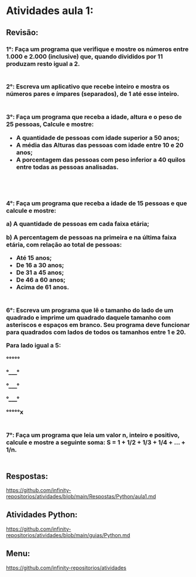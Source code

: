 # Atividades aula 1:

## Revisão:
<h3>
1°: Faça um programa que verifique e mostre os números entre 1.000 e 2.000 (inclusive) que, quando divididos por 11 produzam resto igual a 2.
<br><br>

<h3>
2°: Escreva um aplicativo que recebe inteiro e mostra os números pares e ímpares (separados), de 1 até esse inteiro.
<br><br>

<h3>
3°: Faça um programa que receba a idade, altura e o peso de 25 pessoas, Calcule e mostre:

- A quantidade de pessoas com idade superior a 50 anos;
- A média das Alturas das pessoas com idade entre 10 e 20 anos;
- A porcentagem das pessoas com peso inferior a 40 quilos entre todas as pessoas analisadas.  

<br><br>

<h3>
4°: Faça um programa que receba a idade de 15 pessoas e que calcule e mostre:

a) A quantidade de pessoas em cada faixa etária;

b) A percentagem de pessoas na primeira e na última faixa etária, com relação ao total de pessoas: 

- Até 15 anos;
- De 16 a 30 anos;
- De 31 a 45 anos;
- De 46 a 60 anos;
- Acima de 61 anos.
<br><br>

<h3>
6°: Escreva um programa que lê o tamanho do lado de um quadrado e imprime um quadrado daquele tamanho com asteriscos e espaços em branco. Seu programa deve funcionar para quadrados com lados de todos os tamanhos entre 1 e 20.

Para lado igual a 5:

°°°°°

°___°

°___°

°___°

°°°°°x
<br><br>


<h3>
7°: Faça um programa que leia um valor n, inteiro e positivo, calcule e mostre a seguinte soma: S = 1 + 1/2 + 1/3 + 1/4 + … + 1/n.
<br><br>


## Respostas: <br>
https://github.com/infinity-repositorios/atividades/blob/main/Respostas/Python/aula1.md
## Atividades Python: <br>
https://github.com/infinity-repositorios/atividades/blob/main/guias/Python.md
## Menu:
https://github.com/infinity-repositorios/atividades